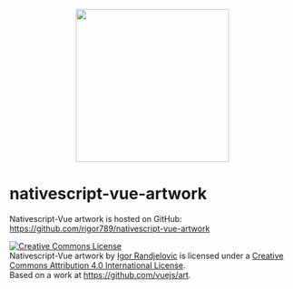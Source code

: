 <p align="center">
    <a href="https://nativescript-vue.org">
        <img src="https://art.nativescript-vue.org/NativeScript-Vue.svg" width="270">
    </a>
</p>

# nativescript-vue-artwork
Nativescript-Vue artwork is hosted on GitHub: https://github.com/rigor789/nativescript-vue-artwork

<a rel="license" href="http://creativecommons.org/licenses/by/4.0/"><img alt="Creative Commons License" style="border-width:0" src="https://i.creativecommons.org/l/by/4.0/88x31.png" /></a><br /><span xmlns:dct="http://purl.org/dc/terms/" href="http://purl.org/dc/dcmitype/StillImage" property="dct:title" rel="dct:type">Nativescript-Vue artwork</span> by <a xmlns:cc="http://creativecommons.org/ns#" href="http://igor-randjelovic.com/" property="cc:attributionName" rel="cc:attributionURL">Igor Randjelovic</a> is licensed under a <a rel="license" href="http://creativecommons.org/licenses/by/4.0/">Creative Commons Attribution 4.0 International License</a>.<br />Based on a work at <a xmlns:dct="http://purl.org/dc/terms/" href="https://github.com/vuejs/art" rel="dct:source">https://github.com/vuejs/art</a>.
